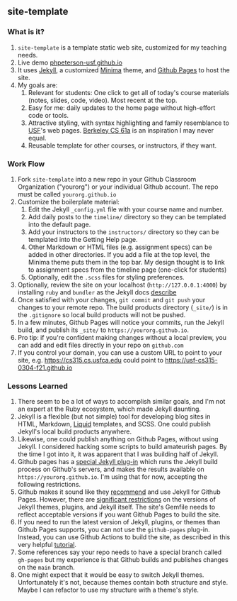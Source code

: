 ## site-template

### What is it?
1. `site-template` is a template static web site, customized for my teaching needs.
1. Live demo [phpeterson-usf.github.io](https://phpeterson-usf.github.io)
1. It uses [Jekyll](https://jekyllrb.com/), a customized [Minima](https://github.com/jekyll/minima) theme, and [Github Pages](https://pages.github.com/) to host the site.
1. My goals are:
    1. Relevant for students: One click to get all of today's course materials (notes, slides, code, video). Most recent at the top.
    1. Easy for me: daily updates to the home page without high-effort code or tools.
    1. Attractive styling, with syntax highlighting and family resemblance to [USF](https://www.usfca.edu)'s web pages. [Berkeley CS 61a](https://cs61a.org/) is an inspiration I may never equal.
    1. Reusable template for other courses, or instructors, if they want.

### Work Flow
1. Fork `site-template` into a new repo in your Github Classroom Organization ("yourorg") or your individual Github account. The repo must be called `yourorg.github.io`
1. Customize the boilerplate material:
    1. Edit the Jekyll `_config.yml` file with your course name and number.
    1. Add daily posts to the `timeline/` directory so they can be templated into the default page.
    1. Add your instructors to the `instructors/` directory so they can be templated into the Getting Help page.
    1. Other Markdown or HTML files (e.g. assignment specs) can be added in other directories. If you add a file at the top level, the Minima theme puts them in the top bar. My design thought is to link to assignment specs from the timeline page (one-click for students)
    1. Optionally, edit the `.scss` files for styling preferences.
1. Optionally, review the site on your localhost (`http://127.0.0.1:4000`) by installing `ruby` and `bundler` as the Jekyll docs [describe](https://jekyllrb.com/docs/)
1. Once satisfied with your changes, `git commit` and `git push` your changes to your remote repo. The build products directory (`_site/`) is in the `.gitignore` so local build products will not be pushed.
1. In a few minutes, Github Pages will notice your commits, run the Jekyll build, and publish its `_site/` to `https://yourorg.github.io`.
1. Pro tip: if you're confident making changes without a local preview, you can add and edit files directly in your repo on `github.com` 
1. If you control your domain, you can use a custom URL to point to your site, e.g. https://cs315.cs.usfca.edu could point to https://usf-cs315-0304-f21.github.io

### Lessons Learned
1. There seem to be a lot of ways to accomplish similar goals, and I'm not an expert at the Ruby ecosystem, which made Jekyll daunting.
1. Jekyll is a flexible (but not simple) tool for developing blog sites in HTML, Markdown, [Liquid](https://github.com/Shopify/liquid/wiki) templates, and SCSS. One could publish Jekyll's local build products anywhere. 
1. Likewise, one could publish anything on Github Pages, without using Jekyll. I considered hacking some scripts to build amateurish pages. By the time I got into it, it was apparent that I was building half of Jekyll.
1. Github pages has a [special Jekyll plug-in](https://github.com/github/pages-gem) which runs the Jekyll build process on Github's servers, and makes the results available on `https://yourorg.github.io`. I'm using that for now, accepting the following restrictions.
1. Github makes it sound like they [recommend](https://docs.github.com/en/pages/setting-up-a-github-pages-site-with-jekyll) and use Jekyll for Github Pages. However, there are [significant restrictions](https://pages.github.com/versions/) on the versions of Jekyll themes, plugins, and Jekyll itself. The site's Gemfile needs to reflect acceptable versions if you want Github Pages to build the site.
1. If you need to run the latest version of Jekyll, plugins, or themes than Github Pages supports, you can not use the `github-pages` plug-in. Instead, you can use Github Actions to build the site, as described in this very helpful [tutorial](https://www.moncefbelyamani.com/making-github-pages-work-with-latest-jekyll/).
1. Some references say your repo needs to have a special branch called `gh-pages` but my experience is that Github builds and publishes changes on the `main` branch.
1. One might expect that it would be easy to switch Jekyll themes. Unfortunately it's not, because themes contain both structure and style. Maybe I can refactor to use my structure with a theme's style.
